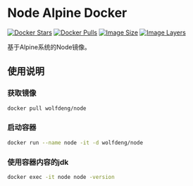 # Node Alpine Docker

[![Docker Stars](https://img.shields.io/docker/stars/wolfdeng/node.svg)](https://hub.docker.com/r/wolfdeng/node/)
[![Docker Pulls](https://img.shields.io/docker/pulls/wolfdeng/node.svg)](https://hub.docker.com/r/wolfdeng/node/)
[![Image Size](https://img.shields.io/imagelayers/image-size/wolfdeng/node/latest.svg)](https://imagelayers.io/?images=wolfdeng/node:latest)
[![Image Layers](https://img.shields.io/imagelayers/layers/wolfdeng/node/latest.svg)](https://imagelayers.io/?images=wolfdeng/node:latest)

基于Alpine系统的Node镜像。

## 使用说明

### 获取镜像
```bash
docker pull wolfdeng/node
```

### 启动容器
```bash
docker run --name node -it -d wolfdeng/node
```

### 使用容器内容的jdk
```bash
docker exec -it node node -version
```

